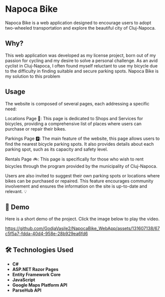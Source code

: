 # Napoca Bike

Napoca Bike is a web application designed to encourage users to adopt two-wheeled transportation and explore the beautiful city of Cluj-Napoca.


## Why?

This web application was developed as my license project, born out of my passion for cycling and my desire to solve a personal challenge.
As an avid cyclist in Cluj-Napoca, I often found myself reluctant to use my bicycle due to the difficulty in finding suitable and secure parking spots. 
Napoca Bike is my solution to this problem


## Usage

The website is composed of several pages, each addressing a specific need:

Locations Page 📍: This page is dedicated to Shops and Services for bicycles, providing a comprehensive list of places where users can purchase or repair their bikes.

Parkings Page 🅿️: The main feature of the website, this page allows users to find the nearest bicycle parking spots. It also provides details about each parking spot, such as its capacity and safety level.

Rentals Page 🚲: This page is specifically for those who wish to rent bicycles through the program provided by the municipality of Cluj-Napoca.

Users are also invited to suggest their own parking spots or locations where bikes can be purchased or repaired. This feature encourages community involvement and ensures the information on the site is up-to-date and relevant. 💡

## 🎥 Demo

Here is a short demo of the project. Click the image below to play the video.

https://github.com/GodjaVasile2/NapocaBike_WebApp/assets/131607138/67c5f5a7-fdda-40d4-958e-28b929ea6fd6


## 🛠️ Technologies Used

- **C#**
- **ASP.NET Razor Pages**
- **Entity Framework Core**
- **JavaScript**
- **Google Maps Platform API**
- **ParseHub API**
